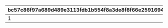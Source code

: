 |bc57c86f97a689d489e3113fdb1b554f8a3de8f8f66e25916946703f3f1b741b|ffc25aeb2fc0ca0303f646d30cde610a0b5a8be1cdf6e4b3abd7d64dcda4bf7f|fafb316ffb7f70f217cb9a12c10f0a131078049fa37fb4134dae6c1e35d46dbe|3f086fc96979324bbbe5912521dece30eea70b3780ebf4d98b774554c6880d38|3dc6769888f2e805627c92c220bb5736a44e0d30d31aa182670977b128578a7f|dc9b71a26e4228a2a5b8449c1f7ddd02c09f5d6a647020a508e3bb01221c7a56|ad88f931b455780d1486d5719a75bbfba2d6c2e7be09c56be481ebbc1b56762c|
| --- | --- | --- | --- | --- | --- | --- |
|1|3|1|4|0|15|500|